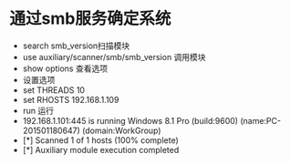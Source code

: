 # 通过smb服务确定系统
- search smb_version扫描模块
- use auxiliary/scanner/smb/smb_version 调用模块
- show options 查看选项 
- 设置选项 
 - set THREADS 10
 - set RHOSTS 192.168.1.109
- run 运行 
 - 192.168.1.101:445 is running Windows 8.1 Pro (build:9600) (name:PC-201501180647) (domain:WorkGroup)
 - [*] Scanned 1 of 1 hosts (100% complete)
 - [*] Auxiliary module execution completed
